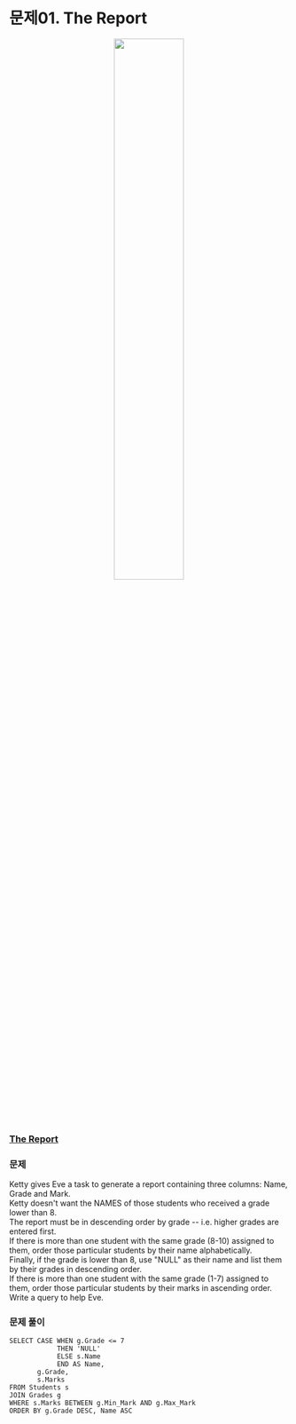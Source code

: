 # 문제01. The Report
<center><img src="https://img1.daumcdn.net/thumb/R1280x0/?scode=mtistory2&fname=https%3A%2F%2Fblog.kakaocdn.net%2Fdn%2FnsLDz%2Fbtq9pEgSXZt%2FmaxivgDvI78FL4oxtqs721%2Fimg.png" width="50%" height="50%"></center>

### [The Report](https://www.hackerrank.com/challenges/the-report/problem?isFullScreen=true)

### 문제
Ketty gives Eve a task to generate a report containing three columns: Name, Grade and Mark. <br>
Ketty doesn't want the NAMES of those students who received a grade lower than 8. <br>
The report must be in descending order by grade -- i.e. higher grades are entered first. <br>
If there is more than one student with the same grade (8-10) assigned to them, order those particular students by their name alphabetically. <br>
Finally, if the grade is lower than 8, use "NULL" as their name and list them by their grades in descending order. <br>
If there is more than one student with the same grade (1-7) assigned to them, order those particular students by their marks in ascending order.<br>
Write a query to help Eve.<br>


### 문제 풀이

```Mysql
SELECT CASE WHEN g.Grade <= 7 
            THEN 'NULL'
            ELSE s.Name
            END AS Name,
       g.Grade,
       s.Marks
FROM Students s
JOIN Grades g
WHERE s.Marks BETWEEN g.Min_Mark AND g.Max_Mark
ORDER BY g.Grade DESC, Name ASC
```
